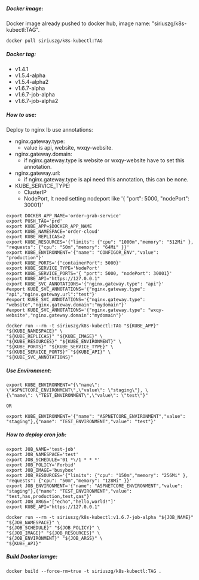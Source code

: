 ##### Docker image:

Docker image already pushed to docker hub, image name: "siriuszg/k8s-kubectl:TAG".
```
docker pull siriuszg/k8s-kubectl:TAG
```

##### Docker tag:

* v1.4.1
* v1.5.4-alpha
* v1.5.4-alpha2
* v1.6.7-alpha
* v1.6.7-job-alpha
* v1.6.7-job-alpha2

##### How to use:

Deploy to nginx lb use annotations:
- nginx.gateway.type:
    - value is api, website, wxqy-website.
- nginx.gateway.domain:
    - if nginx.gateway.type is website or wxqy-website have to set this annotation.
- nginx.gateway.url:
    - if nginx.gateway.type is api need this annotation, this can be none.
- KUBE_SERVICE_TYPE:
    - ClusterIP
    - NodePort, It need setting nodeport like '{ "port": 5000, "nodePort": 30001}'

```
export DOCKER_APP_NAME='order-grab-service'
export PUSH_TAG='prd'
export KUBE_APP=$DOCKER_APP_NAME
export KUBE_NAMESPACE='order-cloud'
export KUBE_REPLICAS=2
export KUBE_RESOURCES='{"limits": {"cpu": "1000m","memory": "512Mi" }, "requests": {"cpu": "50m","memory": "64Mi" }}'
export KUBE_ENVIRONMENT='{"name": "CONFIGOR_ENV","value": "production"}'
export KUBE_PORTS='{"containerPort": 5000}'
export KUBE_SERVICE_TYPE='NodePort'
export KUBE_SERVICE_PORTS='{ "port": 5000, "nodePort": 30001}'
export KUBE_API="https://127.0.0.1"
export KUBE_SVC_ANNOTATIONS='{"nginx.gateway.type": "api"}'
#export KUBE_SVC_ANNOTATIONS='{"nginx.gateway.type": "api","nginx.gateway.url":"test"}'
#export KUBE_SVC_ANNOTATIONS='{"nginx.gateway.type": "website","nginx.gateway.domain":"mydomain"}'
#export KUBE_SVC_ANNOTATIONS='{"nginx.gateway.type": "wxqy-website","nginx.gateway.domain":"mydomain"}'

docker run --rm -t siriuszg/k8s-kubectl:TAG "${KUBE_APP}" "${KUBE_NAMESPACE}" \
"${KUBE_REPLICAS}" "${KUBE_IMAGE}" \
"${KUBE_RESOURCES}" "${KUBE_ENVIRONMENT}" \
"${KUBE_PORTS}" "${KUBE_SERVICE_TYPE}" \
"${KUBE_SERVICE_PORTS}" "${KUBE_API}" \
"${KUBE_SVC_ANNOTATIONS}"
```
##### Use Environment:

```
export KUBE_ENVIRONMENT="{\"name\": \"ASPNETCORE_ENVIRONMENT\",\"value\": \"staging\"}, \
{\"name\": \"TEST_ENVIRONMENT\",\"value\": \"test\"}"

OR

export KUBE_ENVIRONMENT='{"name": "ASPNETCORE_ENVIRONMENT","value": "staging"},{"name": "TEST_ENVIRONMENT","value": "test"}'

```
##### How to deploy cron job:

```
export JOB_NAME='test-job'
export JOB_NAMESPACE='test'
export JOB_SCHEDULE='01 *\/1 * * *'
export JOB_POLICY='Forbid'
export JOB_IMAGE='busybox'
export JOB_RESOURCES='{"limits": {"cpu": "150m","memory": "256Mi" }, "requests": {"cpu": "50m","memory": "128Mi" }}'
export JOB_ENVIRONMENT='{"name": "ASPNETCORE_ENVIRONMENT","value": "staging"},{"name": "TEST_ENVIRONMENT","value": "test,has,production,test,qas"}'
export JOB_ARGS='["echo","hello,world!"]'
export KUBE_API="https://127.0.0.1"

docker run --rm -t siriuszg/k8s-kubectl:v1.6.7-job-alpha "${JOB_NAME}" "${JOB_NAMESPACE}" \
"${JOB_SCHEDULE}" "${JOB_POLICY}" \
"${JOB_IMAGE}" "${JOB_RESOURCES}" \
"${JOB_ENVIRONMENT}" "${JOB_ARGS}" \
"${KUBE_API}"
```

##### Build Docker Iamge:

```
docker build --force-rm=true -t siriuszg/k8s-kubectl:TAG .
```